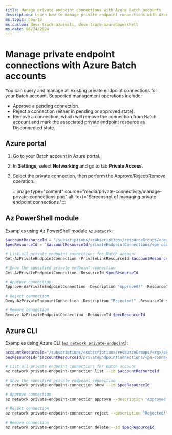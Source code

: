 ```yaml
---
title: Manage private endpoint connections with Azure Batch accounts
description: Learn how to manage private endpoint connections with Azure Batch accounts, including list, approve, reject and remove.
ms.topic: how-to
ms.custom: devx-track-azurecli, devx-track-azurepowershell
ms.date: 06/24/2024
---
```


# Manage private endpoint connections with Azure Batch accounts

You can query and manage all existing private endpoint connections for your Batch account. Supported management operations include:

- Approve a pending connection.
- Reject a connection (either in pending or approved state).
- Remove a connection, which will remove the connection from Batch account and mark the associated private endpoint resource as Disconnected state.

## Azure portal

1. Go to your Batch account in Azure portal.
1. In **Settings**, select **Networking** and go to tab **Private Access**.
1. Select the private connection, then perform the Approve/Reject/Remove operation.

   :::image type="content" source="media/private-connectivity/manage-private-connections.png" alt-text="Screenshot of managing private endpoint connections.":::

## Az PowerShell module

Examples using Az PowerShell module [`Az.Network`](/powershell/module/az.network#networking):

```PowerShell
$accountResourceId = "/subscriptions/<subscription>/resourceGroups/<rg>/providers/Microsoft.Batch/batchAccounts/<account>"
$pecResourceId = "$accountResourceId/privateEndpointConnections/<pe-connection-name>"

# List all private endpoint connections for Batch account
Get-AzPrivateEndpointConnection -PrivateLinkResourceId $accountResourceId

# Show the specified private endpoint connection
Get-AzPrivateEndpointConnection -ResourceId $pecResourceId

# Approve connection
Approve-AzPrivateEndpointConnection -Description "Approved!" -ResourceId $pecResourceId

# Reject connection
Deny-AzPrivateEndpointConnection -Description "Rejected!" -ResourceId $pecResourceId

# Remove connection
Remove-AzPrivateEndpointConnection -ResourceId $pecResourceId
```

## Azure CLI

Examples using Azure CLI ([`az network private-endpoint`](/cli/azure/network/private-endpoint)):

```sh
accountResourceId="/subscriptions/<subscription>/resourceGroups/<rg>/providers/Microsoft.Batch/batchAccounts/<account>"
pecResourceId="$accountResourceId/privateEndpointConnections/<pe-connection-name>"

# List all private endpoint connections for Batch account
az network private-endpoint-connection list --id $accountResourceId

# Show the specified private endpoint connection
az network private-endpoint-connection show --id $pecResourceId

# Approve connection
az network private-endpoint-connection approve --description "Approved!" --id $pecResourceId

# Reject connection
az network private-endpoint-connection reject --description "Rejected!" --id $pecResourceId

# Remove connection
az network private-endpoint-connection delete --id $pecResourceId
```
